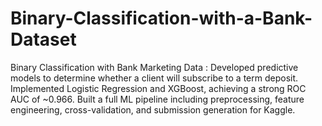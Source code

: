 # Binary-Classification-with-a-Bank-Dataset
Binary Classification with Bank Marketing Data : Developed predictive models to determine whether a client will subscribe to a term deposit. Implemented Logistic Regression and XGBoost, achieving a strong ROC AUC of ~0.966. Built a full ML pipeline including preprocessing, feature engineering, cross-validation, and submission generation for Kaggle.
